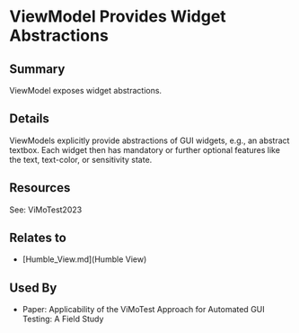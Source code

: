 # ViewModel Provides Widget Abstractions

## Summary
ViewModel exposes widget abstractions.

## Details
ViewModels explicitly provide abstractions of GUI widgets, e.g., an abstract textbox.
Each widget then has mandatory or further optional features like the text, text-color, or sensitivity state.

## Resources
See: ViMoTest2023


## Relates to

* [Humble_View.md](Humble View)

## Used By
* Paper: Applicability of the ViMoTest Approach for Automated GUI Testing: A Field Study

